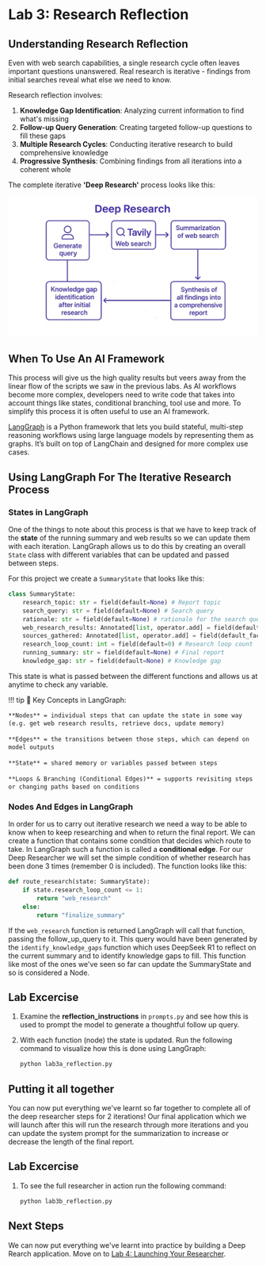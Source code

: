 # **Lab 3: Research Reflection**

## **Understanding Research Reflection**

Even with web search capabilities, a single research cycle often leaves important questions unanswered. Real research is iterative - findings from initial searches reveal what else we need to know.

Research reflection involves:

1. **Knowledge Gap Identification**: Analyzing current information to find what's missing
2. **Follow-up Query Generation**: Creating targeted follow-up questions to fill these gaps
3. **Multiple Research Cycles**: Conducting iterative research to build comprehensive knowledge
4. **Progressive Synthesis**: Combining findings from all iterations into a coherent whole

The complete iterative **'Deep Research'** process looks like this:

![Iterative Research Process](media/deep_research_outline_image.png)

## **When To Use An AI Framework**

This process will give us the high quality results but veers away from the linear flow of the scripts we saw in the previous labs. As AI workflows become more complex, developers need to write code that takes into account things like states, conditional branching, tool use and more. To simplify this process it is often useful to use an AI framework. 

[LangGraph](https://www.langchain.com/langgraph) is a Python framework that lets you build stateful, multi-step reasoning workflows using large language models by representing them as graphs. It’s built on top of LangChain and designed for more complex use cases.

## **Using LangGraph For The Iterative Research Process**

### **States in LangGraph**

One of the things to note about this process is that we have to keep track of the **state** of the running summary and web results so we can update them with each iteration. LangGraph allows us to do this by creating an overall `State` class with different variables that can be updated and passed between steps. 

For this project we create a `SummaryState` that looks like this:


```python
class SummaryState:
    research_topic: str = field(default=None) # Report topic     
    search_query: str = field(default=None) # Search query
    rationale: str = field(default=None) # rationale for the search query
    web_research_results: Annotated[list, operator.add] = field(default_factory=list) 
    sources_gathered: Annotated[list, operator.add] = field(default_factory=list) 
    research_loop_count: int = field(default=0) # Research loop count
    running_summary: str = field(default=None) # Final report
    knowledge_gap: str = field(default=None) # Knowledge gap
```

This state is what is passed between the different functions and allows us at anytime to check any variable. 

!!! tip
    🧠 Key Concepts in LangGraph:

    **Nodes** = individual steps that can update the state in some way (e.g. get web research results, retrieve docs, update memory)

    **Edges** = the transitions between those steps, which can depend on model outputs

    **State** = shared memory or variables passed between steps

    **Loops & Branching (Conditional Edges)** = supports revisiting steps or changing paths based on conditions

### **Nodes And Edges in LangGraph**

In order for us to carry out iterative research we need a way to be able to know when to keep researching and when to return the final report. We can create a function that contains some condition that decides which route to take. In LangGraph such a function is called a **conditional edge**. For our Deep Researcher we will set the simple condition of whether research has been done 3 times (remember 0 is included). The function looks like this:

```python 
def route_research(state: SummaryState):
    if state.research_loop_count <= 1:
        return "web_research"
    else:
        return "finalize_summary" 
```

If the `web_research` function is returned LangGraph will call that function, passing the follow_up_query to it. This query would have been generated by the `identify_knowledge_gaps` function which uses DeepSeek R1 to reflect on the current summary and to identify knowledge gaps to fill. This function like most of the ones we've seen so far can update the SummaryState and so is considered a Node. 

## **Lab Excercise**

1. Examine the **reflection_instructions** in `prompts.py` and see how this is used to prompt the model to generate a thoughtful follow up query.
2. With each function (node) the state is updated. Run the following command to visualize how this is done using LangGraph:

    ```python
    python lab3a_reflection.py
    ```

## **Putting it all together**

You can now put everything we've learnt so far together to complete all of the deep researcher steps for 2 iterations! Our final application which we will launch after this will run the research through more iterations and you can update the system prompt for the summarization to increase or decrease the length of the final report.  

## **Lab Excercise**

1. To see the full researcher in action run the following command:

    ```python
    python lab3b_reflection.py
    ```

## **Next Steps**

We can now put everything we've learnt into practice by building a Deep Rearch application. Move on to [Lab 4: Launching Your Researcher](lab-4-launch-researcher.md).